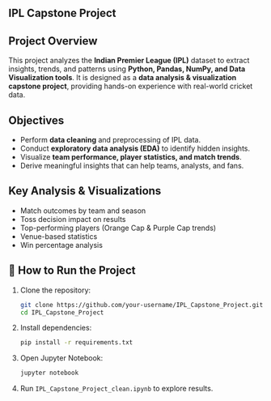 
## IPL Capstone Project

##  Project Overview

This project analyzes the **Indian Premier League (IPL)** dataset to extract insights, trends, and patterns using **Python, Pandas, NumPy, and Data Visualization tools**. It is designed as a **data analysis & visualization capstone project**, providing hands-on experience with real-world cricket data.

##  Objectives

* Perform **data cleaning** and preprocessing of IPL data.
* Conduct **exploratory data analysis (EDA)** to identify hidden insights.
* Visualize **team performance, player statistics, and match trends**.
* Derive meaningful insights that can help teams, analysts, and fans.


##  Key Analysis & Visualizations

* Match outcomes by team and season
* Toss decision impact on results
* Top-performing players (Orange Cap & Purple Cap trends)
* Venue-based statistics
* Win percentage analysis

## 🚀 How to Run the Project

1. Clone the repository:

   ```bash
   git clone https://github.com/your-username/IPL_Capstone_Project.git
   cd IPL_Capstone_Project
   ```
2. Install dependencies:

   ```bash
   pip install -r requirements.txt
   ```
3. Open Jupyter Notebook:

   ```bash
   jupyter notebook
   ```
4. Run `IPL_Capstone_Project_clean.ipynb` to explore results.



